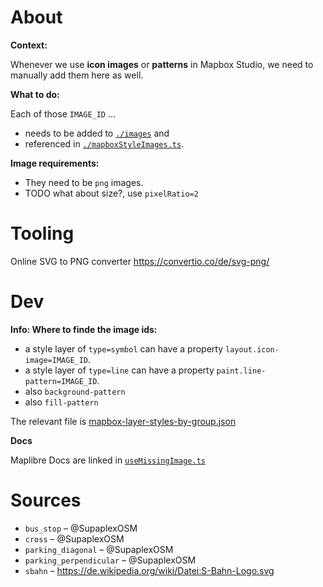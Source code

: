 # About

**Context:**

Whenever we use **icon images** or **patterns** in Mapbox Studio, we need to manually add them here as well.

**What to do:**

Each of those `IMAGE_ID` …

- needs to be added to [`./images`](./images/) and
- referenced in [`./mapboxStyleImages.ts`](./mapboxStyleImages.ts).

**Image requirements:**

- They need to be `png` images.
- TODO what about size?, use `pixelRatio=2`

# Tooling

Online SVG to PNG converter https://convertio.co/de/svg-png/

# Dev

**Info: Where to finde the image ids:**

- a style layer of `type=symbol` can have a property `layout.icon-image=IMAGE_ID`.
- a style layer of `type=line` can have a property `paint.line-pattern=IMAGE_ID`.
- also `background-pattern`
- also `fill-pattern`

The relevant file is [mapbox-layer-styles-by-group.json](../mapboxStyles/mapbox-layer-styles-by-group.json)

**Docs**

Maplibre Docs are linked in [`useMissingImage.ts`](../../../../MapInterface/Map/utils/useMissingImage.ts)

# Sources

- `bus_stop` – @SupaplexOSM
- `cross` – @SupaplexOSM
- `parking_diagonal` – @SupaplexOSM
- `parking_perpendicular` – @SupaplexOSM
- `sbahn` – https://de.wikipedia.org/wiki/Datei:S-Bahn-Logo.svg
